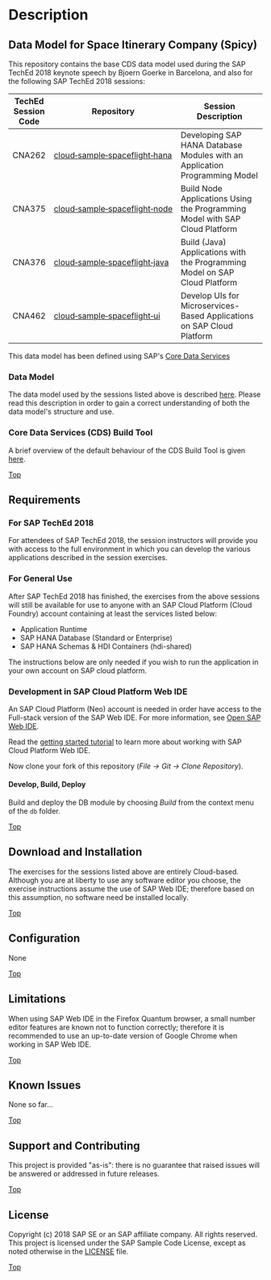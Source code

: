 <a name="top"></a>
# Description
<a name="intro"></a>
## Data Model for Space Itinerary Company (Spicy)

This repository contains the base CDS data model used during the SAP TechEd 2018 keynote speech by Bjoern Goerke in Barcelona, and also for the following SAP TechEd 2018 sessions:

| TechEd<br>Session<br>Code | Repository | Session Description |
|---|---|---|
| CNA262 | [cloud&#8209;sample&#8209;spaceflight&#8209;hana](https://github.com/SAP/cloud-sample-spaceflight-hana) | Developing SAP HANA Database Modules with an Application Programming Model |
| CNA375 | [cloud&#8209;sample&#8209;spaceflight&#8209;node](https://github.com/SAP/cloud-sample-spaceflight-node) | Build Node Applications Using the Programming Model with SAP Cloud Platform |
| CNA376 | [cloud&#8209;sample&#8209;spaceflight&#8209;java](https://github.com/SAP/cloud-sample-spaceflight-java) | Build (Java) Applications with the Programming Model on SAP Cloud Platform |
| CNA462 | [cloud&#8209;sample&#8209;spaceflight&#8209;ui](https://github.com/SAP/cloud-sample-spaceflight-ui) | Develop UIs for Microservices-Based Applications on SAP Cloud Platform |

This data model has been defined using SAP's [Core Data Services](https://help.sap.com/viewer/09b6623836854766b682356393c6c416/2.0.03/en-US) 


### Data Model

The data model used by the sessions listed above is described [here](./docs/README.md).   Please read this description in order to gain a correct understanding of both the data model's structure and use.

### Core Data Services (CDS) Build Tool

A brief overview of the default behaviour of the CDS Build Tool is given [here](./docs/cdsCompile.md).





<a href="#top">Top</a>

<a name="requirements"></a>
## Requirements

### For SAP TechEd 2018

For attendees of SAP TechEd 2018, the session instructors will provide you with access to the full environment in which you can develop the various applications described in the session exercises.

### For General Use

After SAP TechEd 2018 has finished, the exercises from the above sessions will still be available for use to anyone with an SAP Cloud Platform (Cloud Foundry) account containing at least the services listed below:

* Application Runtime
* SAP HANA Database (Standard or Enterprise)
* SAP HANA Schemas & HDI Containers (hdi-shared)

The instructions below are only needed if you wish to run the application in your own account on SAP cloud platform.

### Development in SAP Cloud Platform Web IDE

An SAP Cloud Platform (Neo) account is needed in order have access to the Full-stack version of the SAP Web IDE. For more information, see [Open SAP Web IDE](https://help.sap.com/viewer/825270ffffe74d9f988a0f0066ad59f0/CF/en-US/51321a804b1a4935b0ab7255447f5f84.html).

Read the [getting started tutorial](https://help.sap.com/viewer//65de2977205c403bbc107264b8eccf4b/Cloud/en-US/5ec8c983a0bf43b4a13186fcf59015fc.html) to learn more about working with SAP Cloud Platform Web IDE.

Now clone your fork of this repository (*File -> Git -> Clone Repository*).

#### Develop, Build, Deploy

Build and deploy the DB module by choosing *Build* from the context menu of the `db` folder.



<a href="#top">Top</a>

<a name="download"></a>
## Download and Installation

The exercises for the sessions listed above are entirely Cloud-based.  Although you are at liberty to use any software editor you choose, the exercise instructions assume the use of SAP Web IDE; therefore based on this assumption, no software need be installed locally.



<a href="#top">Top</a>

<a name="configuration"></a>
## Configuration

None




<a href="#top">Top</a>

<a name="limitations"></a>
## Limitations

When using SAP Web IDE in the Firefox Quantum browser, a small number editor features are known not to function correctly; therefore it is recommended to use an up-to-date version of Google Chrome when working in SAP Web IDE.



<a href="#top">Top</a>

<a name="issues"></a>
## Known Issues

None so far...




<a href="#top">Top</a>

<a name="support"></a>
<a name="contributing"></a>
## Support and Contributing

This project is provided "as-is": there is no guarantee that raised issues will be answered or addressed in future releases.




<a href="#top">Top</a>

<a name="license"></a>
## License

Copyright (c) 2018 SAP SE or an SAP affiliate company. All rights reserved. This project is licensed under the SAP Sample Code License, except as noted otherwise in the [LICENSE](LICENSE) file.

<a href="#top">Top</a>
